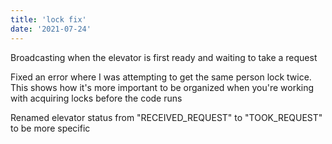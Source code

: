 ```yaml
---
title: 'lock fix'
date: '2021-07-24'
---
```


Broadcasting when the elevator is first ready and waiting to take a request

Fixed an error where I was attempting to get the same person lock twice.  This shows how it's more important to be organized when you're working with acquiring locks before the code runs

Renamed elevator status from "RECEIVED_REQUEST" to "TOOK_REQUEST" to be more specific

